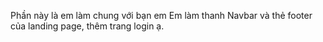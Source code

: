 Phần này là em làm chung với bạn em
Em làm thanh Navbar và thẻ footer của landing page, thêm trang login ạ.